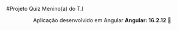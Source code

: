 #Projeto Quiz Menino(a) do T.I  
<p align="center">Aplicação desenvolvido em Angular <b>Angular: 16.2.12</b> 🚀 </p>

